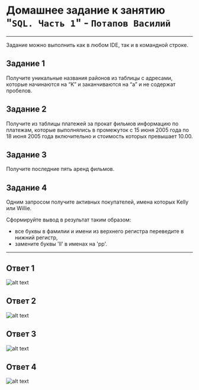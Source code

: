 # Домашнее задание к занятию "`SQL. Часть 1`" - `Потапов Василий`

---

Задание можно выполнить как в любом IDE, так и в командной строке.

## Задание 1

Получите уникальные названия районов из таблицы с адресами, которые начинаются на “K” и заканчиваются на “a” и не содержат пробелов.

## Задание 2

Получите из таблицы платежей за прокат фильмов информацию по платежам, которые выполнялись в промежуток с 15 июня 2005 года по 18 июня 2005 года включительно и стоимость которых превышает 10.00.

## Задание 3

Получите последние пять аренд фильмов.

## Задание 4

Одним запросом получите активных покупателей, имена которых Kelly или Willie.

Сформируйте вывод в результат таким образом:

- все буквы в фамилии и имени из верхнего регистра переведите в нижний регистр,
- замените буквы 'll' в именах на 'pp'.

---

## Ответ 1

![alt text](https://github.com/mistermedved01/hw-12-03/blob/main/img/12_03_01.jpg)

## Ответ 2

![alt text](https://github.com/mistermedved01/hw-12-03/blob/main/img/12_03_02_v2.jpg)

## Ответ 3

![alt text](https://github.com/mistermedved01/hw-12-03/blob/main/img/12_03_03.jpg)

## Ответ 4

![alt text](https://github.com/mistermedved01/hw-12-03/blob/main/img/12_03_04.jpg)
